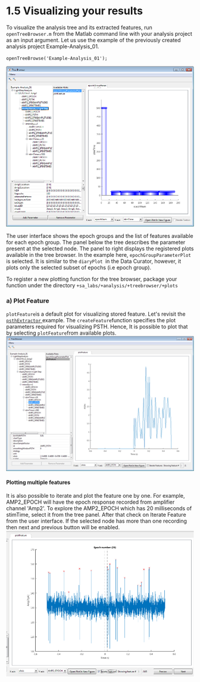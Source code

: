 # 1.5 Visualizing your results

To visualize the analysis tree and its extracted features, run `openTreeBrowser.m` from the Matlab command line with your analysis project as an input argument. 
Let us use the example of the previously created analysis project Example-Analysis\_01.

`openTreeBrowse('Example-Analysis_01');`

![](/assets/tree_browser.png)

The user interface shows the epoch groups and the list of features available for each epoch group. The panel below the tree describes the parameter present at the selected node. The panel to right displays the registered plots available in the tree browser. In the example here, `epochGroupParameterPlot `is selected. It is similar to the `diaryPlot `in the Data Curator, however, it plots only the selected subset of epochs \(i.e epoch group\).
 

To register a new plotting function for the tree browser, package your function under the directory `+sa_labs/+analysis/+treebrowser/+plots`

### a\) Plot Feature

`plotFeature`is a default plot for visualizing stored feature. Let's revisit the [`psthExtractor` ](/building-analysis-pipeline/creating-feature-extractor.md)example.  The `createFeature`function specifies the plot parameters required for visualizing PSTH. Hence, It is possible to plot that by selecting `plotFeature`from available plots.  
![](/assets/psth_response.png)

#### Plotting multiple features

It is also possible to iterate and plot the feature one by one. For example, AMP2\_EPOCH will have the epoch response recorded from amplifier channel 'Amp2'. To explore the AMP2\_EPOCH which has 20 milliseconds of stimTime, select it from the tree panel. After that check on Iterate Feature from the user interface. If the selected node has more than one recording then next and previous button will be enabled.  
![](/assets/feature_itereator.png)

